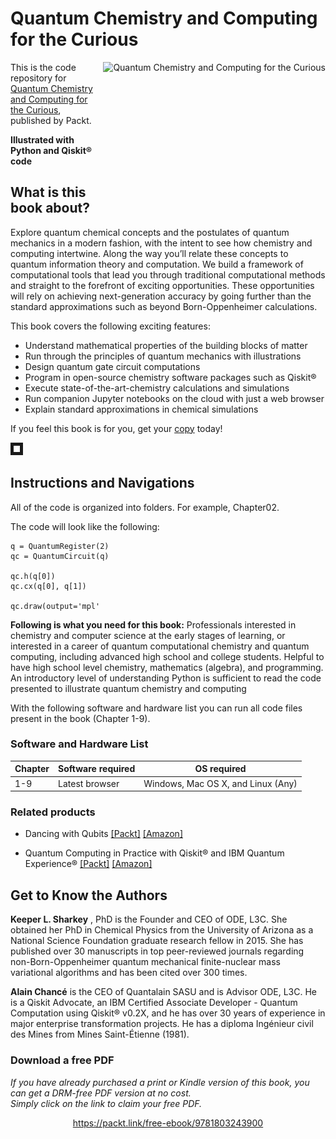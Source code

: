 


# Quantum Chemistry and Computing for the Curious

<a href="https://www.packtpub.com/product/quantum-chemistry-and-computing-for-the-curious/9781803243900?utm_source=github&utm_medium=repository&utm_campaign=9781803243900"><img src="https://static.packt-cdn.com/products/9781803243900/cover/smaller" alt="Quantum Chemistry and Computing for the Curious" height="256px" align="right"></a>

This is the code repository for [Quantum Chemistry and Computing for the Curious](https://www.packtpub.com/product/quantum-chemistry-and-computing-for-the-curious/9781803243900?utm_source=github&utm_medium=repository&utm_campaign=9781803243900), published by Packt.

**Illustrated with Python and Qiskit® code**

## What is this book about?
Explore quantum chemical concepts and the postulates of quantum mechanics in a modern fashion, with the intent to see how chemistry and computing intertwine. Along the way you’ll relate these concepts to quantum information theory and computation. We build a framework of computational tools that lead you through traditional computational methods and straight to the forefront of exciting opportunities. These opportunities will rely on achieving next-generation accuracy by going further than the standard approximations such as beyond Born-Oppenheimer calculations. 

This book covers the following exciting features:
* Understand mathematical properties of the building blocks of matter
* Run through the principles of quantum mechanics with illustrations
* Design quantum gate circuit computations
* Program in open-source chemistry software packages such as Qiskit®
* Execute state-of-the-art-chemistry calculations and simulations
* Run companion Jupyter notebooks on the cloud with just a web browser
* Explain standard approximations in chemical simulations

If you feel this book is for you, get your [copy](https://www.amazon.com/Quantum-Chemistry-Computing-Curious-Illustrated/dp/1803243902) today!

<a href="https://www.packtpub.com/?utm_source=github&utm_medium=banner&utm_campaign=GitHubBanner"><img src="https://raw.githubusercontent.com/PacktPublishing/GitHub/master/GitHub.png" 
alt="https://www.packtpub.com/" border="5" /></a>

## Instructions and Navigations
All of the code is organized into folders. For example, Chapter02.

The code will look like the following:
```
q = QuantumRegister(2)
qc = QuantumCircuit(q)

qc.h(q[0])
qc.cx(q[0], q[1])

qc.draw(output='mpl'
```

**Following is what you need for this book:**
Professionals interested in chemistry and computer science at the early stages of learning, or interested in a career of quantum computational chemistry and quantum computing, including advanced high school and college students. Helpful to have high school level chemistry, mathematics (algebra), and programming. An introductory level of understanding Python is sufficient to read the code presented to illustrate quantum chemistry and computing

With the following software and hardware list you can run all code files present in the book (Chapter 1-9).
### Software and Hardware List
| Chapter | Software required | OS required |
| -------- | ------------------------------------ | ----------------------------------- |
| 1-9 | Latest browser | Windows, Mac OS X, and Linux (Any) |

### Related products
* Dancing with Qubits [[Packt]](https://www.packtpub.com/product/dancing-with-qubits/9781838827366?utm_source=github&utm_medium=repository&utm_campaign=9781838827366) [[Amazon]](https://www.amazon.com/dp/1838827366)

* Quantum Computing in Practice with Qiskit® and IBM Quantum Experience® [[Packt]](https://www.packtpub.com/product/quantum-computing-in-practice-with-qiskit-and-ibm-quantum-experience/9781838828448?utm_source=github&utm_medium=repository&utm_campaign=9781838828448) [[Amazon]](https://www.amazon.com/dp/1838828443)

## Get to Know the Authors
**Keeper L. Sharkey**
, PhD is the Founder and CEO of ODE, L3C. She obtained her PhD in Chemical Physics from the University of Arizona as a National Science Foundation graduate research fellow in 2015. She has published over 30 manuscripts in top peer-reviewed journals regarding non-Born-Oppenheimer quantum mechanical finite-nuclear mass variational algorithms and has been cited over 300 times.

**Alain Chancé**
is the CEO of Quantalain SASU and is Advisor ODE, L3C. He is a Qiskit Advocate, an IBM Certified Associate Developer - Quantum Computation using Qiskit® v0.2X, and he has over 30 years of experience in major enterprise transformation projects. He has a diploma Ingénieur civil des Mines from Mines Saint-Étienne (1981).
### Download a free PDF

 <i>If you have already purchased a print or Kindle version of this book, you can get a DRM-free PDF version at no cost.<br>Simply click on the link to claim your free PDF.</i>
<p align="center"> <a href="https://packt.link/free-ebook/9781803243900">https://packt.link/free-ebook/9781803243900 </a> </p>